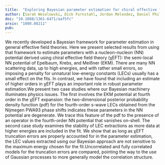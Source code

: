 ```yaml
---
title:  "Exploring Bayesian parameter estimation for chiral effective field theory using nucleon-nucleon phase shifts"
author: [Sarah Wesolowski, Dick Furnstahl, Jordan Melendez, Daniel Phillips]
doi: "10.1088/1361-6471/aaf5fc"
arxiv: "1808.08211"
pub: 
---
```


We recently developed a Bayesian framework for parameter estimation in general effective field theories. Here we present selected results from using that framework to estimate parameters with a nucleon-nucleon (NN) potential derived using chiral effective field theory (χEFT): the semi-local NN potential of Epelbaum, Krebs, and Meißner (EKM). There are many NN scattering data, up to high energies, and with rather small errors, so imposing a penalty for unnatural low-energy constants (LECs) usually has a small effect on the fits. In contrast, we have found that including an estimate of higher orders in χEFT plays an important role in robust parameter estimation.We present two case studies where our Bayesian machinery illuminates physics issues. The first involves the EKM potential at fourth order in the χEFT expansion: the two-dimensional posterior probability density function (pdf) for the fourth-order s-wave LECs obtained from the Nijmegen PWA93 phase shifts indicates these parameters in the NN potential are degenerate. We trace this feature of the pdf to the presence of an operator in the fourth-order NN potential that vanishes on-shell. The second case study examines the stability of LEC extractions as more data at higher energies are included in the fit. We show that as long as χEFT truncation errors are properly accounted for in the parameter estimation, the LEC values extracted using our Bayesian approach are not sensitive to the maximum energy chosen for the fit.Uncorrelated and fully correlated models for the truncation errors are compared, pointing the way to the use of Gaussian processes to more generally model the correlation structure.
